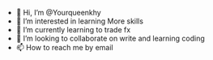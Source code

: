 - 👋 Hi, I’m @Yourqueenkhy
- 👀 I’m interested in learning More skills
- 🌱 I’m currently learning to trade fx 
- 💞️ I’m looking to collaborate on write and learning coding
- 📫 How to reach me by email 

<!---
Yourqueenkhy/Yourqueenkhy is a ✨ special ✨ repository because its `README.md` (this file) appears on your GitHub profile.
You can click the Preview link to take a look at your changes.
--->
